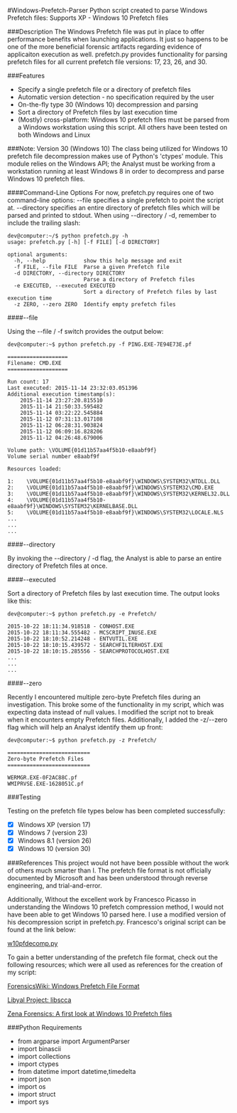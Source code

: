 #Windows-Prefetch-Parser
Python script created to parse Windows Prefetch files: Supports XP - Windows 10 Prefetch files

###Description
The Windows Prefetch file was put in place to offer performance benefits when launching applications. It just so happens to be one of the more beneficial forensic artifacts regarding evidence of applicaiton execution as well. prefetch.py provides functionality for parsing prefetch files for all current prefetch file versions: 17, 23, 26, and 30.

###Features

* Specify a single prefetch file or a directory of prefetch files
* Automatic version detection - no specification required by the user
* On-the-fly type 30 (Windows 10) decompression and parsing
* Sort a directory of Prefetch files by last execution time
* (Mostly) cross-platform: Windows 10 prefetch files must be parsed from a Windows workstation using this script. All others have been tested on both Windows and Linux

###Note: Version 30 (Windows 10)
The class being utilized for Windows 10 prefetch file decompression makes use of Python's 'ctypes' module. This module relies on the Windows API; the Analyst must be working from a workstation running at least Windows 8 in order to decompress and parse Windows 10 prefetch files.

####Command-Line Options
For now, prefetch.py requires one of two command-line options: --file specifies a single prefetch to point the script at. --directory specifies an entire directory of prefetch files which will be parsed and printed to stdout. When using --directory / -d, remember to include the trailing slash:

```
dev@computer:~/$ python prefetch.py -h
usage: prefetch.py [-h] [-f FILE] [-d DIRECTORY]

optional arguments:
  -h, --help            show this help message and exit
  -f FILE, --file FILE  Parse a given Prefetch file
  -d DIRECTORY, --directory DIRECTORY
                        Parse a directory of Prefetch files
  -e EXECUTED, --executed EXECUTED
                        Sort a directory of Prefetch files by last execution time
  -z ZERO, --zero ZERO  Identify empty prefetch files
```

####--file

Using the --file / -f switch provides the output below:

```
dev@computer:~$ python prefetch.py -f PING.EXE-7E94E73E.pf

===================
Filename: CMD.EXE
===================

Run count: 17
Last executed: 2015-11-14 23:32:03.051396
Additional execution timestamp(s):
    2015-11-14 23:27:20.815510
    2015-11-14 21:50:33.595482
    2015-11-14 03:22:22.545884
    2015-11-12 07:31:13.017108
    2015-11-12 06:28:31.903824
    2015-11-12 06:09:16.828206
    2015-11-12 04:26:48.679006

Volume path: \VOLUME{01d11b57aa4f5b10-e8aabf9f}
Volume serial number e8aabf9f

Resources loaded:

1:    \VOLUME{01d11b57aa4f5b10-e8aabf9f}\WINDOWS\SYSTEM32\NTDLL.DLL
2:    \VOLUME{01d11b57aa4f5b10-e8aabf9f}\WINDOWS\SYSTEM32\CMD.EXE
3:    \VOLUME{01d11b57aa4f5b10-e8aabf9f}\WINDOWS\SYSTEM32\KERNEL32.DLL
4:    \VOLUME{01d11b57aa4f5b10-e8aabf9f}\WINDOWS\SYSTEM32\KERNELBASE.DLL
5:    \VOLUME{01d11b57aa4f5b10-e8aabf9f}\WINDOWS\SYSTEM32\LOCALE.NLS
...
...
...
```

####--directory

By invoking the --directory / -d flag, the Analyst is able to parse an entire directory of Prefetch files at once.

####--executed

Sort a directory of Prefetch files by last execution time. The output looks like this:

```
dev@computer:~$ python prefetch.py -e Prefetch/

2015-10-22 18:11:34.918518 - CONHOST.EXE
2015-10-22 18:11:34.555482 - MCSCRIPT_INUSE.EXE
2015-10-22 18:10:52.214248 - ENTVUTIL.EXE
2015-10-22 18:10:15.439572 - SEARCHFILTERHOST.EXE
2015-10-22 18:10:15.285556 - SEARCHPROTOCOLHOST.EXE
...
...
...
```

####--zero

Recently I encountered multiple zero-byte Prefetch files during an investigation. This broke some of the functionality in my script, which was expecting data instead of null values. I modified the script not to break when it encounters empty Prefetch files. Additionally, I added the -z/--zero flag which will help an Analyst identify them up front:

```
dev@computer:~$ python prefetch.py -z Prefetch/

==========================
Zero-byte Prefetch Files
==========================

WERMGR.EXE-0F2AC88C.pf
WMIPRVSE.EXE-1628051C.pf

```

###Testing

Testing on the prefetch file types below has been completed successfully:

- [x] Windows XP (version 17)
- [x] Windows 7 (version 23)
- [x] Windows 8.1 (version 26)
- [x] Windows 10 (version 30)

###References
This project would not have been possible without the work of others much smarter than I. The prefetch file format is not officially documented by Microsoft and has been understood through reverse engineering, and trial-and-error. 

Additionally, Without the excellent work by Francesco Picasso in understanding the Windows 10 prefetch compression method, I would not have been able to get Windows 10 parsed here. I use a modified version of his decompression script in prefetch.py. Francesco's original script can be found at the link below:

[w10pfdecomp.py](https://github.com/dfirfpi/hotoloti/blob/master/sas/w10pfdecomp.py)

To gain a better understanding of the prefetch file format, check out the following resources; which were all used as references for the creation of my script:

[ForensicsWiki: Windows Prefetch File Format](http://www.forensicswiki.org/wiki/Windows_Prefetch_File_Format)

[Libyal Project: libscca ](https://github.com/libyal/libscca/blob/master/documentation/Windows%20Prefetch%20File%20(PF)%20format.asciidoc)

[Zena Forensics: A first look at Windows 10 Prefetch files](http://blog.digital-forensics.it/2015/06/a-first-look-at-windows-10-prefetch.html)

###Python Requirements

* from argparse import ArgumentParser
* import binascii
* import collections
* import ctypes
* from datetime import datetime,timedelta
* import json
* import os
* import struct
* import sys
